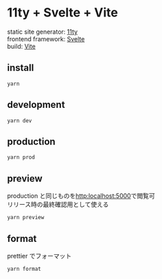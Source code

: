 # 11ty + Svelte + Vite

static site generator: [11ty](https://www.11ty.dev/)  
frontend framework: [Svelte](https://svelte.dev/)  
build: [Vite](https://vitejs.dev/)

## install

```
yarn
```

## development

```
yarn dev
```

## production

```
yarn prod
```

## preview

production と同じものを[http:localhost:5000](http:localhost:5000)で閲覧可  
リリース時の最終確認用として使える

```
yarn preview
```

## format

prettier でフォーマット

```
yarn format
```
